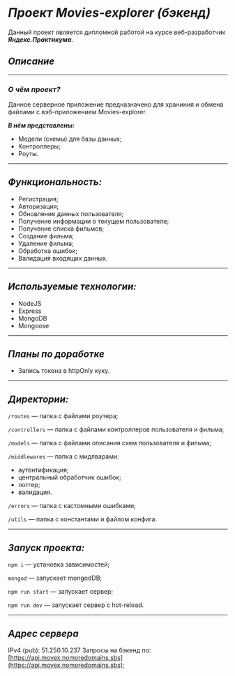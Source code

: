 # ***Проект Movies-explorer (бэкенд)***
Данный проект является дипломной работой на курсе веб-разработчик ***Яндекс.Практикума***.
## *Описание*
----
### ***О чём проект?***

Данное серверное приложение предназначено для храниния и обмена файлами с вэб-приложением Movies-explorer.

***В нём представлены:***

* Модели (схемы) для базы данных;
* Контроллеры;
* Роуты.

---
## *Функциональность:*
* Регистрация;
* Авторизация;
* Обновление данных пользователя;
* Получение информации о текущем пользователе;
* Получение списка фильмов;
* Создание фильма;
* Удаление фильма;
* Обработка ошибок;
* Валидация входящих данных.
---
## *Используемые технологии:*

* NodeJS
* Express
* MongoDB
* Mongoose
---
## *Планы по доработке*
* Запись токена в httpOnly куку.

---
## *Директории:*

`/routes` — папка с файлами роутера;

`/controllers` — папка с файлами контроллеров пользователя и фильма; 

`/models` — папка с файлами описания схем пользователя и фильма;

`/middlewares` — папка с мидлварами:
* аутентификация;
* центральный обработчик ошибок;
* логгер;
* валидация.

`/errors` — папка с кастомными ошибками;

`/utils` — папка с константами и файлом конфига.

---
## *Запуск проекта:*
`npm i` — установка зависимостей;

`mongod` — запускает mongodDB;

`npm run start` — запускает сервер;

`npm run dev` — запускает сервер с hot-reload.

---
## *Адрес сервера*

IPv4 (pub): 51.250.10.237
Запросы на бэкенд по: [https://api.movex.nomoredomains.sbs](https://api.movex.nomoredomains.sbs);
